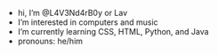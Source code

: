 -  hi, I’m @L4V3Nd4rB0y or Lav 
-  I’m interested in computers and music 
-  I’m currently learning CSS, HTML, Python, and Java 
-  pronouns: he/him
  

<!---
L4V3Nd4rB0y/L4V3Nd4rB0y is a ✨ special ✨ repository because its `README.md` (this file) appears on your GitHub profile.
You can click the Preview link to take a look at your changes.
--->
